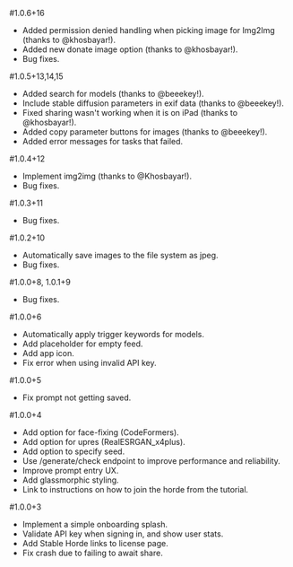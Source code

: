 #1.0.6+16
- Added permission denied handling when picking image for Img2Img (thanks to @khosbayar!).
- Added new donate image option (thanks to @khosbayar!).
- Bug fixes.

#1.0.5+13,14,15
- Added search for models (thanks to @beeekey!).
- Include stable diffusion parameters in exif data (thanks to @beeekey!).
- Fixed sharing wasn't working when it is on iPad (thanks to @khosbayar!).
- Added copy parameter buttons for images (thanks to @beeekey!).
- Added error messages for tasks that failed.

#1.0.4+12
- Implement img2img (thanks to @Khosbayar!).
- Bug fixes.

#1.0.3+11
- Bug fixes.

#1.0.2+10
- Automatically save images to the file system as jpeg.
- Bug fixes.

#1.0.0+8, 1.0.1+9
- Bug fixes.

#1.0.0+6
- Automatically apply trigger keywords for models.
- Add placeholder for empty feed.
- Add app icon.
- Fix error when using invalid API key.

#1.0.0+5
- Fix prompt not getting saved.

#1.0.0+4
- Add option for face-fixing (CodeFormers).
- Add option for upres (RealESRGAN_x4plus).
- Add option to specify seed.
- Use /generate/check endpoint to improve performance and reliability.
- Improve prompt entry UX.
- Add glassmorphic styling.
- Link to instructions on how to join the horde from the tutorial.

#1.0.0+3
- Implement a simple onboarding splash.
- Validate API key when signing in, and show user stats. 
- Add Stable Horde links to license page.
- Fix crash due to failing to await share.